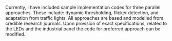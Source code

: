 Currently, I have included sample implementation codes for three parallel approaches. These include: dynamic thresholding, flicker detection, and adaptation from traffic lights. 
All approaches are based and modelled from credible research journals. 
Upon provision of exact specifications, related to the LEDs and the industrial panel the code for preferred approach can be modified.
